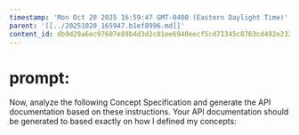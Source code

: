 ```yaml
---
timestamp: 'Mon Oct 20 2025 16:59:47 GMT-0400 (Eastern Daylight Time)'
parent: '[[../20251020_165947.b1ef8996.md]]'
content_id: db9d29a6ec97607e89b4d3d2c01ee6940eecf5cd71345c8763cd492e233a2eb2
---
```


# prompt:

Now, analyze the following Concept Specification and generate the API documentation based on these instructions. Your API documentation should be generated to based exactly on how I defined my concepts:
